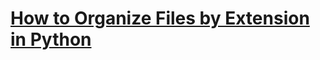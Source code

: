 # [How to Organize Files by Extension in Python](https://www.thepythoncode.com/article/organize-files-by-extension-with-python)
